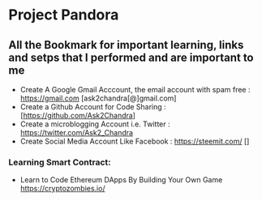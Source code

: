 # Project Pandora

## All the Bookmark for important learning, links and setps that I performed and are important to me

- Create A Google Gmail Acccount, the email account with spam free : https://gmail.com  [ask2chandra[@]gmail.com]
- Create a Github Account for Code Sharing : [https://github.com/Ask2Chandra]
- Create a microblogging Account i.e. Twitter : https://twitter.com/Ask2_Chandra
- Create Social Media Account Like Facebook : https://steemit.com/ []

### Learning Smart Contract:

- Learn to Code Ethereum DApps By Building Your Own Game https://cryptozombies.io/
  
  
